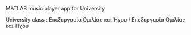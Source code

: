 MATLAB music player app for University

University class : Επεξεργασία Ομιλίας και Ήχου / Επεξεργασία Ομιλίας και Ήχου
